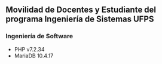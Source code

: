 ## Movilidad de Docentes y Estudiante del programa Ingeniería de Sistemas UFPS
### Ingeniería de Software
- PHP v7.2.34
- MariaDB 10.4.17
